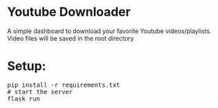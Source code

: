 # Youtube Downloader
<p>A simple dashboard to download your favorite Youtube
videos/playlists. Video files will be saved in the root directory</p>

# Setup:
<pre>
pip install -r requirements.txt
# start the server
flask run
</pre>


